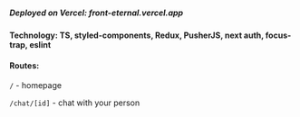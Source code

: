 <h5>Deployed on Vercel: <a herf={https://front-eternal.vercel.app/}>front-eternal.vercel.app</a></h5>
<h4>Technology: TS, styled-components, Redux, PusherJS, next auth, focus-trap, eslint</h4>
<h4>Routes:</h4>
<p><code>/</code> - homepage</p>
<p><code>/chat/[id]</code> - chat with your person</p>

